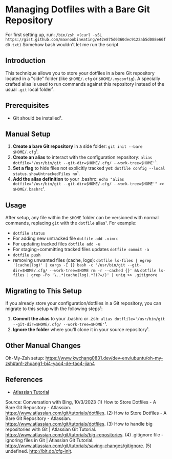 # Managing Dotfiles with a Bare Git Repository
For first setting up, run:
`/bin/zsh <(curl -sSL https://gist.github.com/maxnoobineating/e42e875d0360dec9122ab5d088e66fd0.txt)`
Somehow bash wouldn't let me run the script

## Introduction
This technique allows you to store your dotfiles in a bare Git repository located in a "side" folder (like `$HOME/.cfg` or `$HOME/.myconfig`). A specially crafted alias is used to run commands against this repository instead of the usual `.git` local folder¹.

## Prerequisites
- Git should be installed¹.

## Manual Setup
1. **Create a bare Git repository** in a side folder: `git init --bare $HOME/.cfg`¹.
2. **Create an alias** to interact with the configuration repository: `alias dotfile='/usr/bin/git --git-dir=$HOME/.cfg/ --work-tree=$HOME'`¹.
3. **Set a flag** to hide files not explicitly tracked yet: `dotfile config --local status.showUntrackedFiles no`¹.
4. **Add the alias definition** to your .bashrc: `echo "alias dotfile='/usr/bin/git --git-dir=$HOME/.cfg/ --work-tree=$HOME'" >> $HOME/.bashrc`¹.

## Usage
After setup, any file within the `$HOME` folder can be versioned with normal commands, replacing `git` with the `dotfile` alias¹. For example:
- `dotfile status`
- For adding new untracked file `dotfile add .vimrc`
- For updating tracked files `dotfile add -u`
- For staging+committing tracked files updates `dotfile commit -a`
- `dotfile push`
- removing unwanted files (cache, logs):
  `dotfile ls-files | egrep '(cache|log)' | xargs -I {} bash -c '/usr/bin/git --git-dir=$HOME/.cfg/ --work-tree=$HOME rm -r --cached {}' &&`
  `dotfile ls-files | grep -Po '\..*(cache|log).*?(?=/)' | uniq >> .gitignore`

## Migrating to This Setup
If you already store your configuration/dotfiles in a Git repository, you can migrate to this setup with the following steps¹:
1. **Commit the alias** to your .bashrc or .zsh: `alias dotflile='/usr/bin/git --git-dir=$HOME/.cfg/ --work-tree=$HOME'`¹.
2. **Ignore the folder** where you'll clone it in your source repository¹.

## Other Manual Changes
Oh-My-Zsh setup: https://www.kwchang0831.dev/dev-env/ubuntu/oh-my-zsh#an1-zhuang1-bi4-yao4-de-tao4-jian4

## References
- [Atlassian Tutorial](^1^)

Source: Conversation with Bing, 10/3/2023
(1) How to Store Dotfiles - A Bare Git Repository - Atlassian. https://www.atlassian.com/git/tutorials/dotfiles.
(2) How to Store Dotfiles - A Bare Git Repository - Atlassian. https://www.atlassian.com/git/tutorials/dotfiles.
(3) How to handle big repositories with Git | Atlassian Git Tutorial. https://www.atlassian.com/git/tutorials/big-repositories.
(4) .gitignore file - ignoring files in Git | Atlassian Git Tutorial. https://www.atlassian.com/git/tutorials/saving-changes/gitignore.
(5) undefined. http://bit.do/cfg-init.
